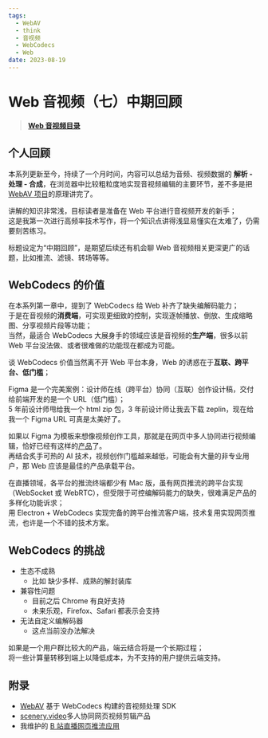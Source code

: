 ```yaml
---
tags:
  - WebAV
  - think
  - 音视频
  - WebCodecs
  - Web
date: 2023-08-19
---
```


# Web 音视频（七）中期回顾

> [**Web 音视频目录**](/tag/WebAV)

## 个人回顾

本系列更新至今，持续了一个月时间，内容可以总结为音频、视频数据的 **解析 - 处理 - 合成**，在浏览器中比较粗粒度地实现音视频编辑的主要环节，差不多是把 [WebAV 项目][1]的原理讲完了。

讲解的知识非常浅，目标读者是准备在 Web 平台进行音视频开发的新手；  
这是我第一次进行高频率技术写作，将一个知识点讲得浅显易懂实在太难了，仍需要刻苦练习。

标题设定为“中期回顾”，是期望后续还有机会聊 Web 音视频相关更深更广的话题，比如推流、滤镜、转场等等。

## WebCodecs 的价值

在本系列第一章中，提到了 WebCodecs 给 Web 补齐了缺失编解码能力；  
于是在音视频的**消费端**，可实现更细致的控制，实现逐帧播放、倒放、生成缩略图、分享视频片段等功能；  
当然，最适合 WebCodecs 大展身手的领域应该是音视频的**生产端**，很多以前 Web 平台没法做、或者很难做的功能现在都成为可能。

谈 WebCodecs 价值当然离不开 Web 平台本身，Web 的诱惑在于**互联、跨平台、低门槛**；

Figma 是一个完美案例：设计师在线（跨平台）协同（互联）创作设计稿，交付给前端开发的是一个 URL（低门槛）；  
5 年前设计师甩给我一个 html zip 包，3 年前设计师让我去下载 zeplin，现在给我一个 Figma URL 可真是太美好了。

如果以 Figma 为模板来想像视频创作工具，那就是在网页中多人协同进行视频编辑，恰好已经有这样的[产品][2]了。  
再结合炙手可热的 AI 技术，视频创作门槛越来越低，可能会有大量的非专业用户，那 Web 应该是最佳的产品承载平台。

在直播领域，各平台的推流终端都少有 Mac 版，虽有网页推流的跨平台实现（WebSocket 或 WebRTC），但受限于可控编解码能力的缺失，很难满足产品的多样化功能诉求；  
用 Electron + WebCodecs 实现完备的跨平台推流客户端，技术复用实现网页推流，也许是一个不错的技术方案。

## WebCodecs 的挑战

- 生态不成熟
  - 比如 缺少多样、成熟的解封装库
- 兼容性问题
  - 目前之后 Chrome 有良好支持
  - 未来乐观，Firefox、Safari 都表示会支持
- 无法自定义编解码器
  - 这点当前没办法解决

如果是一个用户群比较大的产品，端云结合将是一个长期过程；  
将一些计算量转移到端上以降低成本，为不支持的用户提供云端支持。

## 附录

- [WebAV][1] 基于 WebCodecs 构建的音视频处理 SDK
- [scenery.video][2]多人协同网页视频剪辑产品
- 我维护的 [B 站直播网页推流应用][3]

[1]: https://github.com/bilibili/WebAV
[2]: https://scenery.video/hello
[3]: https://live.bilibili.com/p/html/web-hime/index.html
